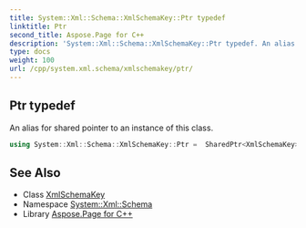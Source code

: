 ```yaml
---
title: System::Xml::Schema::XmlSchemaKey::Ptr typedef
linktitle: Ptr
second_title: Aspose.Page for C++
description: 'System::Xml::Schema::XmlSchemaKey::Ptr typedef. An alias for shared pointer to an instance of this class in C++.'
type: docs
weight: 100
url: /cpp/system.xml.schema/xmlschemakey/ptr/
---
```

## Ptr typedef


An alias for shared pointer to an instance of this class.

```cpp
using System::Xml::Schema::XmlSchemaKey::Ptr =  SharedPtr<XmlSchemaKey>
```

## See Also

* Class [XmlSchemaKey](../)
* Namespace [System::Xml::Schema](../../)
* Library [Aspose.Page for C++](../../../)
